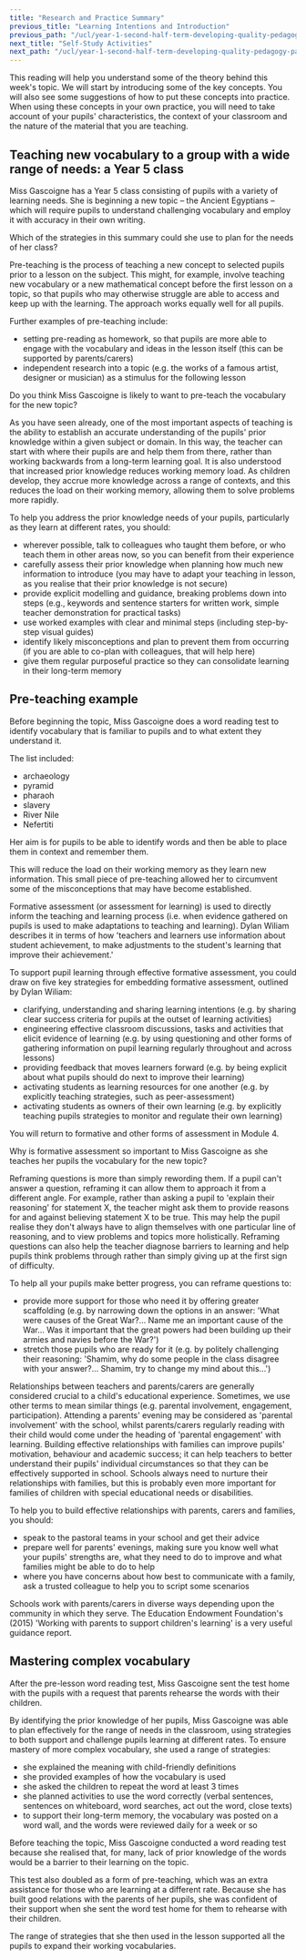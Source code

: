 ```yaml
---
title: "Research and Practice Summary"
previous_title: "Learning Intentions and Introduction"
previous_path: "/ucl/year-1-second-half-term-developing-quality-pedagogy-part-2/spring-week-2-ect-learning-intentions-and-introduction"
next_title: "Self-Study Activities"
next_path: "/ucl/year-1-second-half-term-developing-quality-pedagogy-part-2/spring-week-2-ect-self-study-activities"
---
```


This reading will help you understand some of the theory behind this week's topic. We will start by introducing some of the key concepts. You will also see some suggestions of how to put these concepts into practice. When using these concepts in your own practice, you will need to take account of your pupils' characteristics, the context of your classroom and the nature of the material that you are teaching.

## Teaching new vocabulary to a group with a wide range of needs: a Year 5 class

Miss Gascoigne has a Year 5 class consisting of pupils with a variety of learning
needs. She is beginning a new topic – the Ancient Egyptians – which will require
pupils to understand challenging vocabulary and employ it with accuracy in their
own writing.

Which of the strategies in this summary could she use to plan for the needs of
her class?

Pre-teaching is the process of teaching a new concept to selected pupils prior to a lesson on the subject. This might, for example, involve teaching new vocabulary or a new mathematical concept before the first lesson on a topic, so that pupils who may otherwise struggle are able to access and keep up with the learning. The approach works equally well for all pupils.

Further examples of pre-teaching include:

- setting pre-reading as homework, so that pupils are more able to engage with the vocabulary and ideas in the lesson itself (this can be supported by parents/carers)
- independent research into a topic (e.g. the works of a famous artist, designer or musician) as a stimulus for the following lesson

Do you think Miss Gascoigne is likely to want to pre-teach the vocabulary for
the new topic?

As you have seen already, one of the most important aspects of teaching is the ability to establish an accurate understanding of the pupils' prior knowledge within a given subject or domain. In this way, the teacher can start with where their pupils are and help them from there, rather than working backwards from a long-term learning goal. It is also understood that increased prior knowledge reduces working memory load. As children develop, they accrue more knowledge across a range of contexts, and this reduces the load on their working memory, allowing them to solve problems more rapidly.

To help you address the prior knowledge needs of your pupils, particularly as they learn at different rates, you should:

- wherever possible, talk to colleagues who taught them before, or who teach them in other areas now, so you can benefit from their experience
- carefully assess their prior knowledge when planning how much new information to introduce (you may have to adapt your teaching in lesson, as you realise that their prior knowledge is not secure)
- provide explicit modelling and guidance, breaking problems down into steps (e.g., keywords and sentence starters for written work, simple teacher demonstration for practical tasks)
- use worked examples with clear and minimal steps (including step-by-step visual guides)
- identify likely misconceptions and plan to prevent them from occurring (if you are able to co-plan with colleagues, that will help here)
- give them regular purposeful practice so they can consolidate learning in their long-term memory

## Pre-teaching example

Before beginning the topic, Miss Gascoigne does a word reading test to identify vocabulary that is familiar to pupils and to what extent they understand it.

The list included:

- archaeology
- pyramid
- pharaoh
- slavery
- River Nile
- Nefertiti

Her aim is for pupils to be able to identify words and then be able to place them in context and remember them.

This will reduce the load on their working memory as they learn new information. This small piece of pre-teaching allowed her to circumvent some of the misconceptions that may have become established.

Formative assessment (or assessment for learning) is used to directly inform the teaching and learning process (i.e. when evidence gathered on pupils is used to make adaptations to teaching and learning). Dylan Wiliam describes it in terms of how 'teachers and learners use information about student achievement, to make adjustments to the student's learning that improve their achievement.'

To support pupil learning through effective formative assessment, you could draw on five key strategies for embedding formative assessment, outlined by Dylan Wiliam:

- clarifying, understanding and sharing learning intentions (e.g. by sharing clear success criteria for pupils at the outset of learning activities)
- engineering effective classroom discussions, tasks and activities that elicit evidence of learning (e.g. by using questioning and other forms of gathering information on pupil learning regularly throughout and across lessons)
- providing feedback that moves learners forward (e.g. by being explicit about what pupils should do next to improve their learning)
- activating students as learning resources for one another (e.g. by explicitly teaching strategies, such as peer-assessment)
- activating students as owners of their own learning (e.g. by explicitly teaching pupils strategies to monitor and regulate their own learning)

You will return to formative and other forms of assessment in Module 4.

Why is formative assessment so important to Miss Gascoigne as she teaches her
pupils the vocabulary for the new topic?

Reframing questions is more than simply rewording them. If a pupil can't answer a question, reframing it can allow them to approach it from a different angle. For example, rather than asking a pupil to 'explain their reasoning' for statement X, the teacher might ask them to provide reasons for and against believing statement X to be true. This may help the pupil realise they don't always have to align themselves with one particular line of reasoning, and to view problems and topics more holistically. Reframing questions can also help the teacher diagnose barriers to learning and help pupils think problems through rather than simply giving up at the first sign of difficulty.

To help all your pupils make better progress, you can reframe questions to:

- provide more support for those who need it by offering greater scaffolding (e.g. by narrowing down the options in an answer: 'What were causes of the Great War?... Name me an important cause of the War... Was it important that the great powers had been building up their armies and navies before the War?')
- stretch those pupils who are ready for it (e.g. by politely challenging their reasoning: 'Shamim, why do some people in the class disagree with your answer?... Shamim, try to change my mind about this...')

Relationships between teachers and parents/carers are generally considered crucial to a child's educational experience. Sometimes, we use other terms to mean similar things (e.g. parental involvement, engagement, participation). Attending a parents' evening may be considered as 'parental involvement' with the school, whilst parents/carers regularly reading with their child would come under the heading of 'parental engagement' with learning. Building effective relationships with families can improve pupils' motivation, behaviour and academic success; it can help teachers to better understand their pupils' individual circumstances so that they can be effectively supported in school. Schools always need to nurture their relationships with families, but this is probably even more important for families of children with special educational needs or disabilities.

To help you to build effective relationships with parents, carers and families, you should:

- speak to the pastoral teams in your school and get their advice
- prepare well for parents' evenings, making sure you know well what your pupils' strengths are, what they need to do to improve and what families might be able to do to help
- where you have concerns about how best to communicate with a family, ask a trusted colleague to help you to script some scenarios

Schools work with parents/carers in diverse ways depending upon the community in which they serve. The Education Endowment Foundation's (2015) 'Working with parents to support children's learning' is a very useful guidance report.

## Mastering complex vocabulary

After the pre-lesson word reading test, Miss Gascoigne sent the test home with the pupils with a request that parents rehearse the words with their children.

By identifying the prior knowledge of her pupils, Miss Gascoigne was able to plan effectively for the range of needs in the classroom, using strategies to both support and challenge pupils learning at different rates. To ensure mastery of more complex vocabulary, she used a range of strategies:

- she explained the meaning with child-friendly definitions
- she provided examples of how the vocabulary is used
- she asked the children to repeat the word at least 3 times
- she planned activities to use the word correctly (verbal sentences,
  sentences on whiteboard, word searches, act out the word, close texts)
- to support their long-term memory, the vocabulary was posted on a word wall,
  and the words were reviewed daily for a week or so

Before teaching the topic, Miss Gascoigne conducted a word reading test because she
realised that, for many, lack of prior knowledge of the words would be a barrier
to their learning on the topic.

This test also doubled as a form of pre-teaching,
which was an extra assistance for those who are learning at a different rate. Because
she has built good relations with the parents of her pupils, she was confident of
their support when she sent the word test home for them to rehearse with their children.

The range of strategies that she then used in the lesson supported all the pupils
to expand their working vocabularies.

